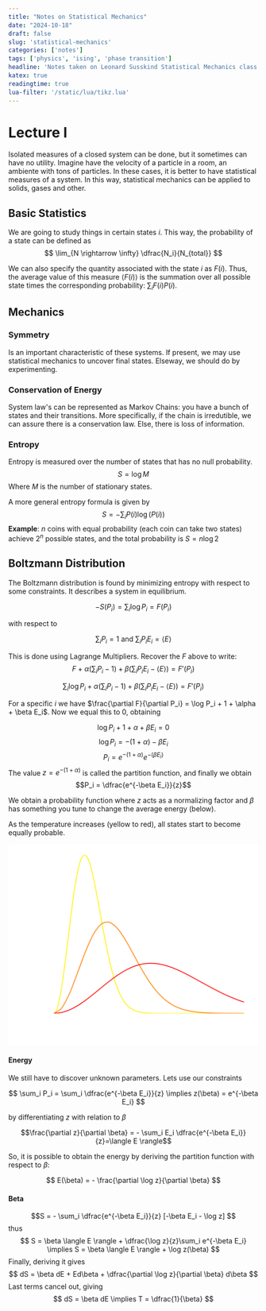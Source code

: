 ```yaml
---
title: "Notes on Statistical Mechanics"
date: "2024-10-18"
draft: false
slug: 'statistical-mechanics'
categories: ['notes']
tags: ['physics', 'ising', 'phase transition']
headline: 'Notes taken on Leonard Susskind Statistical Mechanics class'
katex: true
readingtime: true
lua-filter: '/static/lua/tikz.lua'
---
```


# Lecture I
Isolated measures of a closed system can be done, but it sometimes can have no utility. Imagine have the velocity of a particle in a room, an ambiente with tons of particles. In these cases, it is better to have statistical measures of a system. In this way, statistical mechanics can be applied to solids, gases and other.

## Basic Statistics
We are going to study things in certain states $i$. This way, the probability of a state can be defined as 
$$
\lim_{N \rightarrow \infty} \dfrac{N_i}{N_{total}}
$$

We can also specify the quantity associated with the state $i$ as $F(i)$. Thus, the average value of this measure $\langle F(i) \rangle$ is the summation over all possible state times the corresponding probability: $\sum_i F(i)P(i)$.

## Mechanics
### Symmetry
Is an important characteristic of these systems. If present, we may use statistical mechanics to uncover final states. Elseway, we should do by experimenting.

### Conservation of Energy
System law's can be represented as Markov Chains: you have a bunch of states and their transitions. More specifically, if the chain is irredutible, we can assure there is a conservation law. Else, there is loss of information. 

### Entropy
Entropy is measured over the number of states that has no null probability.
$$
S = \log M
$$
Where $M$ is the number of stationary states.

A more general entropy formula is given by 
$$
S = - \sum_i P(i) \log(P(i))
$$
**Example**: $n$ coins with equal probability (each coin can take two states) achieve $2^n$ possible states, and the total probability is $S=n \log 2$

## Boltzmann Distribution
The Boltzmann distribution is found by minimizing entropy with respect to some constraints. It describes a system in equilibrium.

$$
-S(P_i) = \sum_i \log P_i = F(P_i)
$$

with respect to 

$$
\sum_i P_i = 1 \text{ and } \sum_i P_iE_i = \langle E \rangle
$$

This is done using Lagrange Multipliers. Recover the $F$ above to write:
$$
F + \alpha(\sum_i P_i - 1) + \beta(\sum_i P_i E_i - \langle E \rangle) = F'(P_i)
$$

$$
\sum_i \log P_i + \alpha(\sum_i P_i - 1) + \beta(\sum_i P_i E_i - \langle E \rangle) = F'(P_i)
$$

For a specific $i$ we have $\frac{\partial F}{\partial P_i} = \log P_i + 1 + \alpha + \beta E_i$. Now we equal this to 0, obtaining

$$\log P_i + 1 + \alpha + \beta E_i = 0$$
$$\log P_i = -(1 + \alpha) - \beta E_i$$
$$P_i = e^{-(1+\alpha)}e^{-(\beta E_i)}$$
The value $z=e^{-(1+\alpha)}$ is called the partition function, and finally we obtain
$$P_i = \dfrac{e^{-\beta E_i}}{z}$$

We obtain a probability function where $z$ acts as a normalizing factor and $\beta$ has something you tune to change the average energy (below).

As the temperature increases (yellow to red), all states start to become equally probable.

![Boltzmann Distribution](../img/boltzmann.svg)

#### Energy

We still have to discover unknown parameters. Lets use our constraints

$$
\sum_i P_i = \sum_i \dfrac{e^{-\beta E_i}}{z} \implies z(\beta) = e^{-\beta E_i}
$$

by differentiating $z$ with relation to $\beta$

$$\frac{\partial z}{\partial \beta} = - \sum_i E_i \dfrac{e^{-\beta E_i}}{z}=\langle E \rangle$$

So, it is possible to obtain the energy by deriving the partition function with respect to $\beta$: 

$$
E(\beta) = - \frac{\partial \log z}{\partial \beta}
$$

#### Beta
$$S = - \sum_i \dfrac{e^{-\beta E_i}}{z} [-\beta E_i - \log z] $$
thus
$$
S = \beta \langle E \rangle + \dfrac{\log z}{z}\sum_i e^{-\beta E_i} \implies S = \beta \langle E \rangle + \log z(\beta)
$$
Finally, deriving it gives
$$
dS = \beta dE + Ed\beta + \dfrac{\partial \log z}{\partial \beta} d\beta
$$
Last terms cancel out, giving
$$
dS = \beta dE \implies T = \dfrac{1}{\beta}
$$